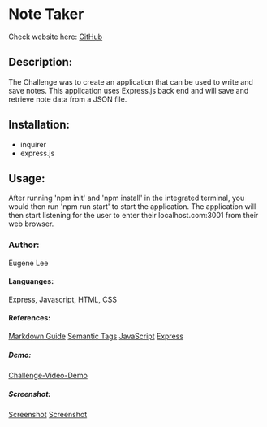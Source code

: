 # Note Taker
Check website here:
[GitHub](https://sleepy-sierra-14860.herokuapp.com/)

## Description:
The Challenge was to create an application that can be used to write and save notes. This application uses Express.js back end and will save and retrieve note data from a JSON file. 

## Installation:
* inquirer
* express.js

## Usage: 
After running 'npm init' and 'npm install' in the integrated terminal, you would then run 'npm run start' to start the application. The application will then start listening for the user to enter their localhost.com:3001 from their web browser.  

### Author:
Eugene Lee

#### Languanges:
Express, Javascript, HTML, CSS

#### References:
[Markdown Guide](https://guides.github.com/features/mastering-markdown/)
[Semantic Tags](https://www.w3schools.com/html/html5_semantic_elements.asp#:~:text=A%20semantic%20element%20clearly%20describes,%3E%20%2D%20Clearly%20defines%20its%20content.)
[JavaScript](https://developer.mozilla.org/en-US/) 
[Express](https://expressjs.com/en/5x/api.html)

##### Demo: 
[Challenge-Video-Demo](https://watch.screencastify.com/v/WL1IKPaj770ZkA7vyeaG)

##### Screenshot: 
[Screenshot](https://github.com/eisforgene/note-taker/blob/main/screenshot/note-taker-1.JPG)
[Screenshot](https://github.com/eisforgene/note-taker/blob/main/screenshot/note-taker-2.JPG)
